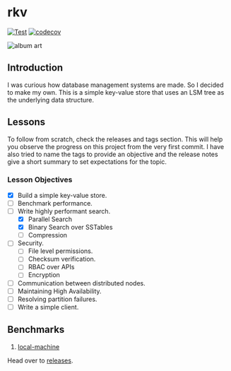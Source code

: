 # rkv

[![Test](https://github.com/ltbringer/rkv/actions/workflows/test.yml/badge.svg)](https://github.com/ltbringer/rkv/actions/workflows/test.yml)
[![codecov](https://codecov.io/gh/ltbringer/rkv/branch/main/graph/badge.svg?token=KMV5N5WM3G)](https://codecov.io/gh/ltbringer/rkv)

![album art](https://codecov.io/gh/ltbringer/rkv/branch/main/graphs/tree.svg?token=KMV5N5WM3G)

## Introduction

I was curious how database management systems are made. So I decided to make my own. This is a simple key-value store that uses an LSM tree as the underlying data structure.

## Lessons

To follow from scratch, check the releases and tags section. This will help you observe the progress on this project from the very first commit. I have also tried to name the tags to provide an objective and the release notes give a short summary to set expectations for the topic.

### Lesson Objectives 

- [x] Build a simple key-value store.
- [ ] Benchmark performance.
- [ ] Write highly performant search.
  - [x] Parallel Search
  - [x] Binary Search over SSTables
  - [ ] Compression
- [ ] Security.
  - [ ] File level permissions.
  - [ ] Checksum verification.
  - [ ] RBAC over APIs
  - [ ] Encryption
- [ ] Communication between distributed nodes.
- [ ] Maintaining High Availability.
- [ ] Resolving partition failures.
- [ ] Write a simple client.

## Benchmarks

1. [local-machine](./store.get-for-1000000-keys-in-10-sstable(s)/)

Head over to [releases](https://github.com/ltbringer/rkv/releases).